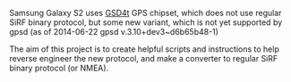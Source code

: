 Samsung Galaxy S2 uses <A HREF="http://redmine.replicant.us/projects/replicant/wiki/GSD4t">GSD4t</A> GPS chipset,
which does not use regular SiRF binary protocol, but some new variant, which is not yet supported by gpsd 
(as of 2014-06-22 gpsd v.3.10+dev3~d6b65b48-1)

The aim of this project is to create helpful scripts and instructions to help reverse engineer the new protocol, 
and make a converter to regular SiRF binary protocol (or NMEA).
